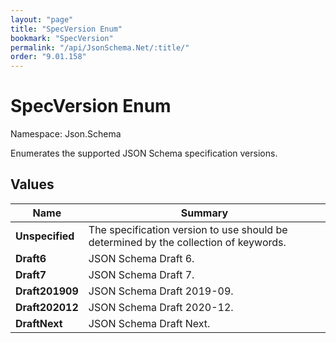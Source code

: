 ```yaml
---
layout: "page"
title: "SpecVersion Enum"
bookmark: "SpecVersion"
permalink: "/api/JsonSchema.Net/:title/"
order: "9.01.158"
---
```

# SpecVersion Enum

Namespace: Json.Schema

Enumerates the supported JSON Schema specification versions.

## Values

| Name | Summary |
|---|---|
| **Unspecified** | The specification version to use should be determined by the collection of keywords. |
| **Draft6** | JSON Schema Draft 6. |
| **Draft7** | JSON Schema Draft 7. |
| **Draft201909** | JSON Schema Draft 2019-09. |
| **Draft202012** | JSON Schema Draft 2020-12. |
| **DraftNext** | JSON Schema Draft Next. |

